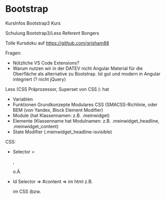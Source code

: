 # Bootstrap
KursInfos Bootstrap3 Kurs

Schulung Bootstrap3/Less
Referent Bongers

Tolle Kursdoku auf https://github.com/grisham88

Fragen: 
- Nützliche VS Code Extensions?
- Warum nutzen wir in der DATEV nicht Angular Material für die Oberfläche als 
	alternative zu Bootstrap. Ist gut und modern in Angular integriert (? nicht jQuery)


Less (CSS Präprozessor, Superset von CSS ):
hat
- Variablen
- Funktionen
Grundkonzepte Modulares CSS (SMACSS-Richlinie, oder BEM (von Yandex, Block Element Modifier)
- Module  (hat Klassennamen: z.B. .meinwidget) 
- Elemente (Klassenname hat Modulnamen: z.B. .meinwidget_headline, .meinwidget_content)
- State Modifier (.meinwidget_headline-isvisible)

CSS:
- Selector = <p>, <div> o.Ä.
- Id Selector => #content => im html z.B. <div id="content">
	im CSS (bzw. <style>), #content
	- Id Selector ist kritisch, weil schwer steuerbar, wechselwirkungen leichter möglich
- sensibel, was wann wo wirkt.
	-> möglichst nur Klassen verwenden (dienen dann auch der Rollenzuordnung
- Klassendefinitionen überlagern sich.
	-> class="btn btn-success" 
		es werden zuerst die btn eigenschaften zugewiesen und dann btn-success
		-> die Reihenfolge bestimmt was zählt und kann/sollte verfeinern

		
		
- Benennung nach Tiefe: in CSS auch diese Reihenfplge einhalten.
	-  -> allg. Layout
	- btn 
	- state/modifier/utilities  (.is-aktive; .has-sidebar; .is-disabled; .u-

Schreibweise:
Modul  Element state/modifier/utilities
.meinmodul_button-mystate

Site: lesscss.org

less compiler installieren: npm install i -g less

Nutzung : lessc lessdateiname zielcssdateiname

Extension Easy less -> automatisches Übersetzen

Grundsätzliches: 
- alles CSS geht
- Variablen: @name ; kann überall verwendet werden.
- Funktionen: 
	Farben: lighten, darken, spin (
	
Variablen:
- Mixins (wie komplette CSS Klassen die in anderen Verwendet werden können.
- Hierarchien (über Parentselector (&) genau zuordnen)
- Modul
	
CSS wird immer asynchron geladen; JS synchron/blockierend
	
Bootstrp:
- CSS Präpozessor/Framework
- Bootstrap3 in Less geschrieben
- Bootstrap4 in Sess geschrieben

Man sieht (meist) ob eine Website mit Bootstrap gemacht wurde.

CSS-Frameworks: (z.B. Bootstrap, Skeleton, Pure.CSS, PrimeNG, ..., Angular Material ,Foundation ( sehr umfangreich))
- vordefinierte Klassen
- Gestaltungsraster (Grid)
- Verlässlich
- responsive 
- Resets/Normalisierung (z.B. neue Grid cleart, setzt Werte zurück)
- manche haben JS im Bauch

Bootstrap3:
- werden Funktionen aus der bootstrap.js benötigt, muss jquery zu installiert werden.


Bezeichnung:
- mt -> MarginTop
- mb -> marginBottom
- padding ...
- ...
- Es gibt fixed Layoutbreiten mit Sprungpunkten. Randbreite wechselt, damit Content stabiler bleibt. Ab einer bestimmten breite vollflexibel.
	Die Sprungpunkte hängen an den Geräteklassen. (xs, s, md, lg) Für 4K o.Ä. werden diese Werte hochgerechnet.
- Layout Schachtel im Container (responsiv); container-fluid (nutzt komplette device width)
- die classen von Bootstrap sind gut auf getboostrap.com zu finden.

Unterschiede Bootstrap3-> 4;
- z.B. abstände um Elemente 

Grid:
Gridbasis: <container> (bzw. container-fluid)
Gridzeile: <row>
Grid Items (abhäüngig von Geräteklassen): z.B. <col-xs-2> oder <col-md-3>
	xs gilt ab xs weiter, wenn nichts anderes definiert wird.
	- passen die Größen nicht mehr in eine Row, wird umgebrochen.
	- offset in Grideinheiten setzen: z.B. zwei Einheiten in Geräteklasse xs : col-xs-offset-2
	- vershieben im Grit mit push und pull: z.B. zwei Einheiten in Geräteklasse xs nach rechts verschieben: col-xs-push-2
	- sichtbarkeit nach geräteklasse (genau für diese Geräteklasse): z.B.  visible-xs, hidden-md, show-sm, hidden-print
		vererbt sich nicht (( -> außer bei Elementen die bei bestimmten Ausgaben wie print (hidden-print) besser zu nutzen))
		visible-xs-inline bzw. visible-xs-block bzw. visible-inline-block
	
	
allgemein: sichtbarkeit: visible bzw. hidden bzw. show


Bootstrap4:
- flexgrids;

Sonstiges:
NPM:
- npm init; Neustart npm Projekt -> mit anlegen package.json
- wichtig immer mit npm installieren, weil dann die package.json mitaktualisiert wird.
- genutzte Ressource; normal angeben potentiell mit @versionsnummer
- developer Ressource: Testframework, o.ä. -> mit --save-dev

https://github.com/grisham88
